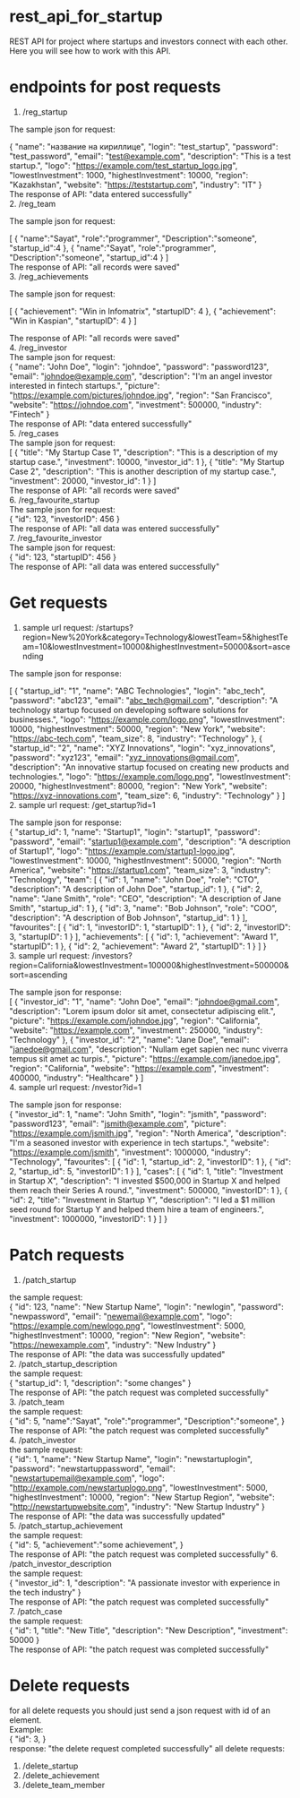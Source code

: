 # rest_api_for_startup
REST API for project where startups and investors connect with each other. Here you will see how to work with this API.
# endpoints for post requests
1. /reg_startup  

The sample json for request:   

{
    "name": "название на кириллице",
    "login": "test_startup",
    "password": "test_password",
    "email": "test@example.com",
    "description": "This is a test startup.",
    "logo": "https://example.com/test_startup_logo.jpg",
    "lowestInvestment": 1000,
    "highestInvestment": 10000,
    "region": "Kazakhstan",
    "website": "https://teststartup.com",
    "industry": "IT"
}   
The response of API: "data entered successfully"   
2. /reg_team   

The sample json for request:   

[
    {
        "name":"Sayat",
        "role":"programmer",
        "Description":"someone",
        "startup_id":4
    }, 
    {
        "name":"Sayat",
        "role":"programmer",
        "Description":"someone",
        "startup_id":4
    }
]   
The response of API: "all records were saved"  
3. /reg_achievements   

The sample json for request:   

[
    {
        "achievement": "Win in Infomatrix",
        "startupID": 4
    },
    {
        "achievement": "Win in Kaspian",
        "startupID": 4
    }
]   

The response of API: "all records were saved"   
4. /reg_investor   
The sample json for request:   
{
    "name": "John Doe",
    "login": "johndoe",
    "password": "password123",
    "email": "johndoe@example.com",
    "description": "I'm an angel investor interested in fintech startups.",
    "picture": "https://example.com/pictures/johndoe.jpg",
    "region": "San Francisco",
    "website": "https://johndoe.com",
    "investment": 500000,
    "industry": "Fintech"
}   
The response of API: "data entered successfully"   
5. /reg_cases   
The sample json for request:   
[
		{
			"title": "My Startup Case 1",
			"description": "This is a description of my startup case.",
			"investment": 10000,
			"investor_id": 1
		},
		{
			"title": "My Startup Case 2",
			"description": "This is another description of my startup case.",
			"investment": 20000,
			"investor_id": 1
		}
	]   
The response of API: "all records were saved"    
6. /reg_favourite_startup   
The sample json for request:   
{
    "id": 123,
    "investorID": 456
}   
The response of API: "all data was entered successfully"   
7. /reg_favourite_investor   
The sample json for request:   
{
    "id": 123,
    "startupID": 456
}   
The response of API: "all data was entered successfully"
# Get requests  
1. sample url request: /startups?region=New%20York&category=Technology&lowestTeam=5&highestTeam=10&lowestInvestment=10000&highestInvestment=50000&sort=ascending   

The sample json for response:   

[
{
"startup_id": "1",
"name": "ABC Technologies",
"login": "abc_tech",
"password": "abc123",
"email": "abc_tech@gmail.com",
"description": "A technology startup focused on developing software solutions for businesses.",
"logo": "https://example.com/logo.png",
"lowestInvestment": 10000,
"highestInvestment": 50000,
"region": "New York",
"website": "https://abc-tech.com",
"team_size": 8,
"industry": "Technology"
},
{
"startup_id": "2",
"name": "XYZ Innovations",
"login": "xyz_innovations",
"password": "xyz123",
"email": "xyz_innovations@gmail.com",
"description": "An innovative startup focused on creating new products and technologies.",
"logo": "https://example.com/logo.png",
"lowestInvestment": 20000,
"highestInvestment": 80000,
"region": "New York",
"website": "https://xyz-innovations.com",
"team_size": 6,
"industry": "Technology"
}
]    
2. sample url request: /get_startup?id=1   

The sample json for response:   
{
    "startup_id": 1,
    "name": "Startup1",
    "login": "startup1",
    "password": "password",
    "email": "startup1@example.com",
    "description": "A description of Startup1",
    "logo": "https://example.com/startup1-logo.jpg",
    "lowestInvestment": 10000,
    "highestInvestment": 50000,
    "region": "North America",
    "website": "https://startup1.com",
    "team_size": 3,
    "industry": "Technology",
    "team": [
        {
            "id": 1,
            "name": "John Doe",
            "role": "CTO",
            "description": "A description of John Doe",
            "startup_id": 1
        },
        {
            "id": 2,
            "name": "Jane Smith",
            "role": "CEO",
            "description": "A description of Jane Smith",
            "startup_id": 1
        },
        {
            "id": 3,
            "name": "Bob Johnson",
            "role": "COO",
            "description": "A description of Bob Johnson",
            "startup_id": 1
        }
    ],
    "favourites": [
        {
            "id": 1,
            "investorID": 1,
            "startupID": 1
        },
        {
            "id": 2,
            "investorID": 3,
            "startupID": 1
        }
    ],
    "achievements": [
        {
            "id": 1,
            "achievement": "Award 1",
            "startupID": 1
        },
        {
            "id": 2,
            "achievement": "Award 2",
            "startupID": 1
        }
    ]
}   
3. sample url request: /investors?region=California&lowestInvestment=100000&highestInvestment=500000&sort=ascending   

The sample json for response:   
[
{
"investor_id": "1",
"name": "John Doe",
"email": "johndoe@gmail.com",
"description": "Lorem ipsum dolor sit amet, consectetur adipiscing elit.",
"picture": "https://example.com/johndoe.jpg",
"region": "California",
"website": "https://example.com",
"investment": 250000,
"industry": "Technology"
},
{
"investor_id": "2",
"name": "Jane Doe",
"email": "janedoe@gmail.com",
"description": "Nullam eget sapien nec nunc viverra tempus sit amet ac turpis.",
"picture": "https://example.com/janedoe.jpg",
"region": "California",
"website": "https://example.com",
"investment": 400000,
"industry": "Healthcare"
}
]  
4. sample url request: /nvestor?id=1   

The sample json for response:   
{
  "investor_id": 1,
  "name": "John Smith",
  "login": "jsmith",
  "password": "password123",
  "email": "jsmith@example.com",
  "picture": "https://example.com/jsmith.jpg",
  "region": "North America",
  "description": "I'm a seasoned investor with experience in tech startups.",
  "website": "https://example.com/jsmith",
  "investment": 1000000,
  "industry": "Technology",
  "favourites": [
    {
      "id": 1,
      "startup_id": 2,
      "investorID": 1
    },
    {
      "id": 2,
      "startup_id": 5,
      "investorID": 1
    }
  ],
  "cases": [
    {
      "id": 1,
      "title": "Investment in Startup X",
      "description": "I invested $500,000 in Startup X and helped them reach their Series A round.",
      "investment": 500000,
      "investorID": 1
    },
    {
      "id": 2,
      "title": "Investment in Startup Y",
      "description": "I led a $1 million seed round for Startup Y and helped them hire a team of engineers.",
      "investment": 1000000,
      "investorID": 1
    }
  ]
}   
# Patch requests
1. /patch_startup   

the sample request:  
{
  "id": 123,
  "name": "New Startup Name",
  "login": "newlogin",
  "password": "newpassword",
  "email": "newemail@example.com",
  "logo": "https://example.com/newlogo.png",
  "lowestInvestment": 5000,
  "highestInvestment": 10000,
  "region": "New Region",
  "website": "https://newexample.com",
  "industry": "New Industry"
}   
The response of API: "the data was successfully updated"   
2. /patch_startup_description   
the sample request:  
{
    "startup_id": 1,
    "description": "some changes"
}   
The response of API: "the patch request was completed successfully"   
3. /patch_team   
the sample request:  
{
    "id": 5,
    "name":"Sayat",
    "role":"programmer",
    "Description":"someone",
    }   
The response of API: "the patch request was completed successfully"   
4. /patch_investor   
the sample request:  
{
	"id": 1,
	"name": "New Startup Name",
	"login": "newstartuplogin",
	"password": "newstartuppassword",
	"email": "newstartupemail@example.com",
	"logo": "http://example.com/newstartuplogo.png",
	"lowestInvestment": 5000,
	"highestInvestment": 10000,
	"region": "New Startup Region",
	"website": "http://newstartupwebsite.com",
	"industry": "New Startup Industry"
}   
The response of API: "the data was successfully updated"   
5. /patch_startup_achievement   
the sample request:  
{
    "id": 5,
    "achievement":"some achievement",
    }   
The response of API: "the patch request was completed successfully"
6. /patch_investor_description   
the sample request:  
{
  "investor_id": 1,
  "description": "A passionate investor with experience in the tech industry"
}   
The response of API: "the patch request was completed successfully"   
7. /patch_case   
the sample request:  
{
	"id": 1,
	"title": "New Title",
	"description": "New Description",
	"investment": 50000
}   
The response of API: "the patch request was completed successfully"   

# Delete requests   
for all delete requests you should just send a json request with id of an element.  
Example:   
{
"id": 3,
}   
response: "the delete request completed successfully"
all delete requests:   
1. /delete_startup
2. /delete_achievement
3. /delete_team_member


